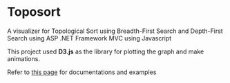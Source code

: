 # Toposort
A visualizer for Topological Sort using Breadth-First Search and Depth-First Search using ASP .NET Framework MVC using Javascript

This project used **D3.js** as the library for plotting the graph and make animations.

Refer to [this page](http://d3js.org) for documentations and examples
